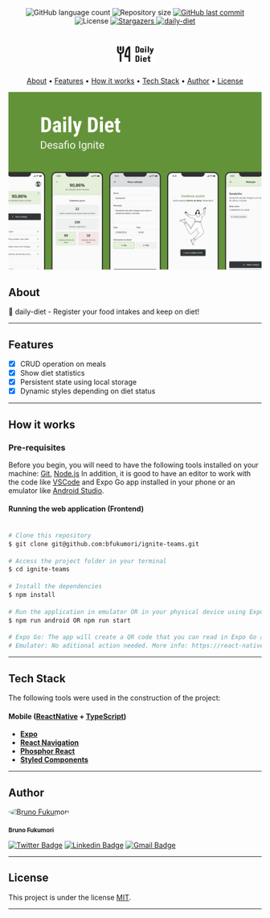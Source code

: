 
<p align="center">
  <img alt="GitHub language count" src="https://img.shields.io/github/languages/count/bfukumori/daily-diet?color=%2304D361">

  <img alt="Repository size" src="https://img.shields.io/github/repo-size/bfukumori/daily-diet">
 
  <a href="https://github.com/bfukumori/daily-diet/commits/master">
    <img alt="GitHub last commit" src="https://img.shields.io/github/last-commit/bfukumori/daily-diet">
  </a>
    
   <img alt="License" src="https://img.shields.io/badge/license-MIT-brightgreen">
   <a href="https://github.com/bfukumori/daily-diet/stargazers">
    <img alt="Stargazers" src="https://img.shields.io/github/stars/bfukumori/daily-diet?style=social">
  </a>

  <a href="">
    <img alt="daily-diet" src="https://img.shields.io/badge/daily-diet-%237159c1?style=flat&logo=ghost">
  </a>
</p>

<h1 align="center">
    <img alt="daily-diet" title="#daily-diet" src="./.github/logo.png" />
</h1>

<p align="center">
  <a href="#about">About</a> •
  <a href="#features">Features</a> •
  <a href="#how-it-works">How it works</a> • 
  <a href="#tech-stack">Tech Stack</a> • 
  <a href="#author">Author</a> • 
  <a href="#user-content-license">License</a>
</p>

<div align="center"> 
	<img alt="daily-diet" title="#daily-diet" src="./.github/banner.png" />
</div>

## About

🥗 daily-diet - Register your food intakes and keep on diet!

---

## Features

- [x] CRUD operation on meals
- [x] Show diet statistics
- [x] Persistent state using local storage
- [x] Dynamic styles depending on diet status

---

## How it works

### Pre-requisites

Before you begin, you will need to have the following tools installed on your machine:
[Git](https://git-scm.com), [Node.js](https://nodejs.org/en/)
In addition, it is good to have an editor to work with the code like [VSCode](https://code.visualstudio.com/) and Expo Go app installed in your phone or an emulator like [Android Studio](https://react-native.rocketseat.dev/).


#### Running the web application (Frontend)

```bash

# Clone this repository
$ git clone git@github.com:bfukumori/ignite-teams.git

# Access the project folder in your terminal
$ cd ignite-teams

# Install the dependencies
$ npm install

# Run the application in emulator OR in your physical device using Expo Go
$ npm run android OR npm run start

# Expo Go: The app will create a QR code that you can read in Expo Go app to run in your mobile device.
# Emulator: No aditional action needed. More info: https://react-native.rocketseat.dev/

```

---

## Tech Stack

The following tools were used in the construction of the project:

#### **Mobile**  ([ReactNative](https://reactnative.dev/)  +  [TypeScript](https://www.typescriptlang.org/))

- **[Expo](https://docs.expo.dev/)**
- **[React Navigation](https://reactnavigation.org/)**
- **[Phosphor React](https://github.com/duongdev/phosphor-react-native)**
- **[Styled Components](https://styled-components.com/)**

---
## Author

<a href="https://www.facebook.com/bruno.fukumori.9/">
 <img style="border-radius: 50%;" src="https://avatars.githubusercontent.com/u/82473580?v=4" width="100px;" alt="Bruno Fukumori"/>
 <br />
  
 <sub><b>Bruno Fukumori</b></sub></a> <a href="https://www.facebook.com/bruno.fukumori.9/" title="facebook"></a>
 <br />

[![Twitter Badge](https://img.shields.io/badge/-Twitter-1ca0f1?style=flat-square&labelColor=1ca0f1&logo=twitter&logoColor=white&link=https://twitter.com/hi_fukujp)](https://twitter.com/hi_fukujp) [![Linkedin Badge](https://img.shields.io/badge/-Linkedin-blue?style=flat-square&logo=Linkedin&logoColor=white&link=https://www.linkedin.com/in/bfukumori/)](https://www.linkedin.com/in/bfukumori/) 
[![Gmail Badge](https://img.shields.io/badge/-Gmail-c14438?style=flat-square&logo=Gmail&logoColor=white&link=mailto:brunofukumori@gmail.com)](mailto:brunofukumori@gmail.com)

---

## License

This project is under the license [MIT](./LICENSE).

---
